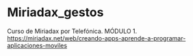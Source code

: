 # Miriadax_gestos
Curso de Miriadax por Telefónica. MÓDULO 1. https://miriadax.net/web/creando-apps-aprende-a-programar-aplicaciones-moviles
